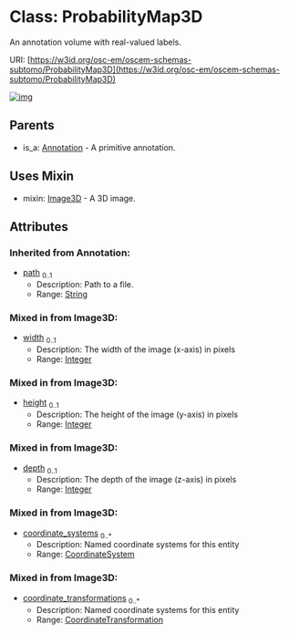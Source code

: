 
# Class: ProbabilityMap3D

An annotation volume with real-valued labels.

URI: [https://w3id.org/osc-em/oscem-schemas-subtomo/ProbabilityMap3D](https://w3id.org/osc-em/oscem-schemas-subtomo/ProbabilityMap3D)


[![img](https://yuml.me/diagram/nofunky;dir:TB/class/[ProbabilityMap3D&#124;width:integer%20%3F;height:integer%20%3F;depth:integer%20%3F;path(i):string%20%3F]uses%20-.->[Image3D],[Annotation]^-[ProbabilityMap3D],[Image3D],[CoordinateTransformation],[CoordinateSystem],[Annotation])](https://yuml.me/diagram/nofunky;dir:TB/class/[ProbabilityMap3D&#124;width:integer%20%3F;height:integer%20%3F;depth:integer%20%3F;path(i):string%20%3F]uses%20-.->[Image3D],[Annotation]^-[ProbabilityMap3D],[Image3D],[CoordinateTransformation],[CoordinateSystem],[Annotation])

## Parents

 *  is_a: [Annotation](Annotation.md) - A primitive annotation.

## Uses Mixin

 *  mixin: [Image3D](Image3D.md) - A 3D image.

## Attributes


### Inherited from Annotation:

 * [path](path.md)  <sub>0..1</sub>
     * Description: Path to a file.
     * Range: [String](types/String.md)

### Mixed in from Image3D:

 * [width](width.md)  <sub>0..1</sub>
     * Description: The width of the image (x-axis) in pixels
     * Range: [Integer](types/Integer.md)

### Mixed in from Image3D:

 * [height](height.md)  <sub>0..1</sub>
     * Description: The height of the image (y-axis) in pixels
     * Range: [Integer](types/Integer.md)

### Mixed in from Image3D:

 * [depth](depth.md)  <sub>0..1</sub>
     * Description: The depth of the image (z-axis) in pixels
     * Range: [Integer](types/Integer.md)

### Mixed in from Image3D:

 * [coordinate_systems](coordinate_systems.md)  <sub>0..\*</sub>
     * Description: Named coordinate systems for this entity
     * Range: [CoordinateSystem](CoordinateSystem.md)

### Mixed in from Image3D:

 * [coordinate_transformations](coordinate_transformations.md)  <sub>0..\*</sub>
     * Description: Named coordinate systems for this entity
     * Range: [CoordinateTransformation](CoordinateTransformation.md)
